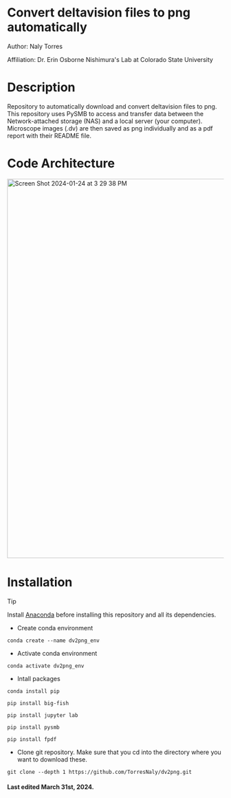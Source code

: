 # Convert deltavision files to png automatically
Author: Naly Torres

Affiliation: Dr. Erin Osborne Nishimura's Lab at Colorado State University

# Description
Repository to automatically download and convert deltavision files to png. This repository uses PySMB to access and transfer data between the Network-attached storage (NAS) and a local server (your computer). Microscope images (.dv) are then saved as png individually and as a pdf report with their README file.

# Code Architecture
<img width="883" alt="Screen Shot 2024-01-24 at 3 29 38 PM" src="https://github.com/TorresNaly/dv2png/assets/85882411/21142b9e-1d09-4506-9d6a-551ad2a71132">

# Installation
> [!TIP]
> Install [Anaconda](https://www.anaconda.com/) before installing this repository and all its dependencies.

* Create conda environment
```
conda create --name dv2png_env
```
* Activate conda environment
```
conda activate dv2png_env
```
* Intall packages
```
conda install pip
```
```
pip install big-fish
```
```
pip install jupyter lab
```
```
pip install pysmb
```
```
pip install fpdf
```
* Clone git repository. Make sure that you cd into the directory where you want to download these.
```
git clone --depth 1 https://github.com/TorresNaly/dv2png.git
```
#### Last edited March 31st, 2024. 



